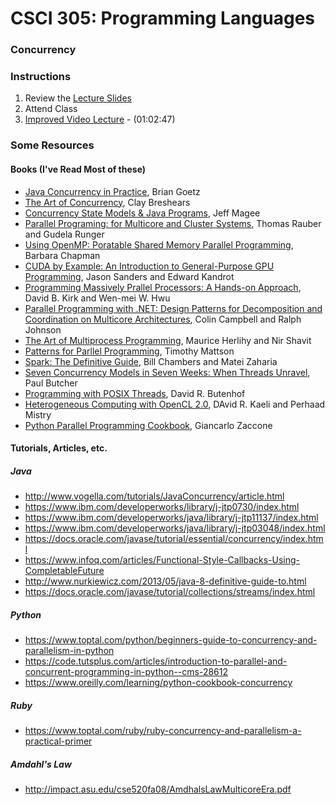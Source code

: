 # CSCI 305: Programming Languages

### Concurrency

### Instructions
1. Review the [Lecture Slides](slides/concurrency_concepts.pdf)
2. Attend Class
3. [Improved Video Lecture](https://youtu.be/NA8Z1RRME8Q) - (01:02:47)

### Some Resources
#### Books (I've Read Most of these)
* [Java Concurrency in Practice](https://www.amazon.com/Java-Concurrency-Practice-Brian-Goetz/dp/0321349601/ref=sr_1_1?s=books&ie=UTF8&qid=1524588487&sr=1-1&keywords=java+concurrency+in+practice+2nd+edition), Brian Goetz
* [The Art of Concurrency](https://www.amazon.com/gp/product/0596521537/ref=ox_sc_mini_detail?ie=UTF8&psc=1&smid=ATVPDKIKX0DER), Clay Breshears
* [Concurrency State Models & Java Programs](https://www.amazon.com/Jeff-Magee-Concurrency-Models-Programs/dp/B008UBJL4C/ref=sr_1_fkmr0_3?s=books&ie=UTF8&qid=1524588487&sr=1-3-fkmr0&keywords=java+concurrency+in+practice+2nd+edition), Jeff Magee
* [Parallel Programing: for Multicore and Cluster Systems](https://www.amazon.com/Parallel-Programming-Multicore-Cluster-Systems/dp/3642378005/ref=sr_1_4?s=books&ie=UTF8&qid=1524588690&sr=1-4&keywords=parallel+programming), Thomas Rauber and Gudela Runger
* [Using OpenMP: Poratable Shared Memory Parallel Programming](https://www.amazon.com/Using-OpenMP-Programming-Engineering-Computation/dp/0262533022/ref=sr_1_16?s=books&ie=UTF8&qid=1524589554&sr=1-16&keywords=parallel+programming), Barbara Chapman
* [CUDA by Example: An Introduction to General-Purpose GPU Programming](https://www.amazon.com/CUDA-Example-Introduction-General-Purpose-Programming/dp/0131387685/ref=sr_1_15?s=books&ie=UTF8&qid=1524588690&sr=1-15&keywords=parallel+programming), Jason Sanders and Edward Kandrot
* [Programming Massively Prallel Processors: A Hands-on Approach](https://www.amazon.com/Programming-Massively-Parallel-Processors-Hands/dp/0128119861/ref=sr_1_3?s=books&ie=UTF8&qid=1524588690&sr=1-3&keywords=parallel+programming), David B. Kirk and Wen-mei W. Hwu
* [Parallel Programming with .NET: Design Patterns for Decomposition and Coordination on Multicore Architectures](https://www.amazon.com/Parallel-Programming-Microsoft-Visual-Decomposition/dp/0735651752/ref=sr_1_36?s=books&ie=UTF8&qid=1524589519&sr=1-36&keywords=parallel+programming), Colin Campbell and Ralph Johnson
* [The Art of Multiprocess Programming](https://www.amazon.com/dp/0123973376/ref=sxbs_sxwds-stvpv2_2?pf_rd_m=ATVPDKIKX0DER&pf_rd_p=3534659722&pd_rd_wg=fp9UH&pf_rd_r=2Y455CES1V6WQDSJXGVK&pf_rd_s=desktop-sx-bottom-slot&pf_rd_t=301&pd_rd_i=0123973376&pd_rd_w=l6PHm&pf_rd_i=parallel+programming&pd_rd_r=0ee553f3-269c-4842-a4a6-219a33af90d9&ie=UTF8&qid=1524589532&sr=2), Maurice Herlihy and Nir Shavit
* [Patterns for Parllel Programming](https://www.amazon.com/Patterns-Parallel-Programming-Timothy-Mattson/dp/0321228111/ref=sr_1_37?s=books&ie=UTF8&qid=1524589496&sr=1-37&keywords=parallel+programming), Timothy Mattson
* [Spark: The Definitive Guide](https://www.amazon.com/Spark-Definitive-Guide-Processing-Simple/dp/1491912219/ref=sr_1_99?s=books&ie=UTF8&qid=1524589340&sr=1-99&keywords=parallel+programming), Bill Chambers and Matei Zaharia
* [Seven Concurrency Models in Seven Weeks: When Threads Unravel](https://www.amazon.com/Seven-Concurrency-Models-Weeks-Programmers/dp/1937785653/ref=sr_1_107?s=books&ie=UTF8&qid=1524589365&sr=1-107&keywords=parallel+programming), Paul Butcher
* [Programming with POSIX Threads](https://www.amazon.com/Programming-POSIX-Threads-David-Butenhof/dp/0201633922/ref=sr_1_1?s=books&ie=UTF8&qid=1524589676&sr=1-1&keywords=PThread), David R. Butenhof
* [Heterogeneous Computing with OpenCL 2.0](https://www.amazon.com/Heterogeneous-Computing-OpenCL-David-Kaeli-ebook/dp/B010AS1TX8/ref=sr_1_2?ie=UTF8&qid=1524589227&sr=8-2&keywords=OpenCL), DAvid R. Kaeli and Perhaad Mistry
* [Python Parallel Programming Cookbook](https://www.amazon.com/Parallel-Programming-Cookbook-Giancarlo-Zaccone/dp/1785289586/ref=sr_1_13?s=books&ie=UTF8&qid=1524588690&sr=1-13&keywords=parallel+programming), Giancarlo Zaccone

#### Tutorials, Articles, etc.
##### Java
* http://www.vogella.com/tutorials/JavaConcurrency/article.html
* https://www.ibm.com/developerworks/library/j-jtp0730/index.html
* https://www.ibm.com/developerworks/java/library/j-jtp11137/index.html
* https://www.ibm.com/developerworks/java/library/j-jtp03048/index.html
* https://docs.oracle.com/javase/tutorial/essential/concurrency/index.html
* https://www.infoq.com/articles/Functional-Style-Callbacks-Using-CompletableFuture
* http://www.nurkiewicz.com/2013/05/java-8-definitive-guide-to.html
* https://docs.oracle.com/javase/tutorial/collections/streams/index.html

##### Python
* https://www.toptal.com/python/beginners-guide-to-concurrency-and-parallelism-in-python
* https://code.tutsplus.com/articles/introduction-to-parallel-and-concurrent-programming-in-python--cms-28612
* https://www.oreilly.com/learning/python-cookbook-concurrency

##### Ruby
* https://www.toptal.com/ruby/ruby-concurrency-and-parallelism-a-practical-primer

##### Amdahl's Law
* http://impact.asu.edu/cse520fa08/AmdhalsLawMulticoreEra.pdf
